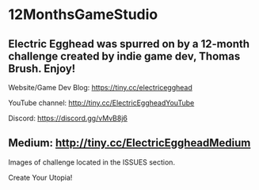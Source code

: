 # 12MonthsGameStudio

Electric Egghead was spurred on by a 12-month challenge created by indie game dev, Thomas Brush. Enjoy!
--------------------------
Website/Game Dev Blog: https://tiny.cc/electricegghead

YouTube channel: http://tiny.cc/ElectricEggheadYouTube

Discord: https://discord.gg/vMvB8j6

Medium: http://tiny.cc/ElectricEggheadMedium
--------------------------
Images of challenge located in the ISSUES section.

Create Your Utopia!
